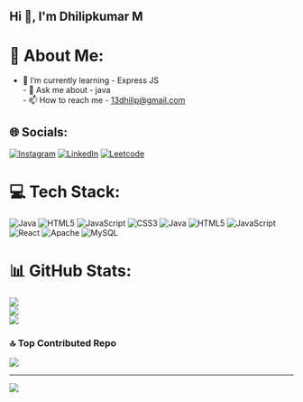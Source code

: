 ## Hi 👋, I'm Dhilipkumar M

# 💫 About Me:
 - 🌱 I’m currently learning -  Express JS<br> - 💬 Ask me about - java<br> - 📫 How to reach me - 13dhilip@gmail.com


## 🌐 Socials:
[![Instagram](https://img.shields.io/badge/Instagram-%23E4405F.svg?logo=Instagram&logoColor=white)](https://instagram.com/13_dhilip) [![LinkedIn](https://img.shields.io/badge/LinkedIn-%230077B5.svg?logo=linkedin&logoColor=white)](https://linkedin.com/in/dhilipkumar-m-b70181283) 
[![Leetcode](https://github.com/Dhilipkumar13/Dhilipkumar13/assets/139251135/f9ae5b29-1f46-4e7f-bf89-76f2a91ce05d)](https://leetcode.com/u/13_dhilip/)

# 💻 Tech Stack:
![Java](https://img.shields.io/badge/java-%23ED8B00.svg?style=for-the-badge&logo=openjdk&logoColor=white) ![HTML5](https://img.shields.io/badge/html5-%23E34F26.svg?style=for-the-badge&logo=html5&logoColor=white) ![JavaScript](https://img.shields.io/badge/javascript-%23323330.svg?style=for-the-badge&logo=javascript&logoColor=%23F7DF1E) ![CSS3](https://img.shields.io/badge/css3-%231572B6.svg?style=for-the-badge&logo=css3&logoColor=white) ![Java](https://img.shields.io/badge/java-%23ED8B00.svg?style=for-the-badge&logo=openjdk&logoColor=white) ![HTML5](https://img.shields.io/badge/html5-%23E34F26.svg?style=for-the-badge&logo=html5&logoColor=white) ![JavaScript](https://img.shields.io/badge/javascript-%23323330.svg?style=for-the-badge&logo=javascript&logoColor=%23F7DF1E) ![React](https://img.shields.io/badge/react-%2320232a.svg?style=for-the-badge&logo=react&logoColor=%2361DAFB) ![Apache](https://img.shields.io/badge/apache-%23D42029.svg?style=for-the-badge&logo=apache&logoColor=white) ![MySQL](https://img.shields.io/badge/mysql-4479A1.svg?style=for-the-badge&logo=mysql&logoColor=white)
# 📊 GitHub Stats:
![](https://github-readme-stats.vercel.app/api?username=Dhilipkumar13&theme=dark&hide_border=false&include_all_commits=true&count_private=false)<br/>
![](https://github-readme-streak-stats.herokuapp.com/?user=Dhilipkumar13&theme=dark&hide_border=false)<br/>
![](https://github-readme-stats.vercel.app/api/top-langs/?username=Dhilipkumar13&theme=dark&hide_border=false&include_all_commits=true&count_private=false&layout=compact)

### 🔝 Top Contributed Repo
![](https://github-contributor-stats.vercel.app/api?username=Dhilipkumar13&limit=5&theme=dark&combine_all_yearly_contributions=true)

---
[![](https://visitcount.itsvg.in/api?id=Dhilipkumar13&icon=0&color=0)](https://visitcount.itsvg.in)

<!-- Proudly created with GPRM ( https://gprm.itsvg.in ) -->

